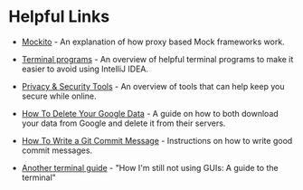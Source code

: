 # Helpful Links

* [Mockito](https://blog.rseiler.at/2014/06/explanation-how-proxy-based-mock.html) - 
An explanation of how proxy based Mock frameworks work.

* [Terminal programs](https://www.freecodecamp.org/news/coding-like-a-hacker-in-the-terminal-79e22954968e/) -
An overview of helpful terminal programs to make it easier to avoid using IntelliJ IDEA.

* [Privacy & Security Tools](https://nullsweep.com/personal-security-and-privacy-tools-i-recommend/) -
An overview of tools that can help keep you secure while online.

* [How To Delete Your Google Data](https://protonvpn.com/blog/how-to-delete-your-google-data/) -
A guide on how to both download your data from Google and delete it from their servers.

* [How To Write a Git Commit Message](https://chris.beams.io/posts/git-commit) -
Instructions on how to write good commit messages.

* [Another terminal guide](https://lucasfcosta.com/2019/02/10/terminal-guide-2019.html) -
"How I'm still not using GUIs: A guide to the terminal"
